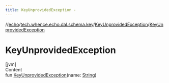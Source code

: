 ```yaml
---
title: KeyUnprovidedException -
---
```

//[echo](../../index.md)/[tech.whence.echo.dal.schema.key](../index.md)/[KeyUnprovidedException](index.md)/[KeyUnprovidedException](-key-unprovided-exception.md)



# KeyUnprovidedException  
[jvm]  
Content  
fun [KeyUnprovidedException](-key-unprovided-exception.md)(name: [String](https://kotlinlang.org/api/latest/jvm/stdlib/kotlin/-string/index.html))  



